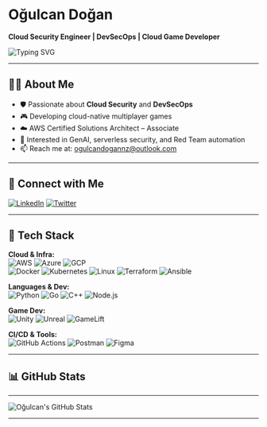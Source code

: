 # Oğulcan Doğan  
**Cloud Security Engineer | DevSecOps | Cloud Game Developer**  

![Typing SVG](https://readme-typing-svg.demolab.com?font=Fira+Code&pause=1000&color=F78C6C&width=435&lines=🚀+Cloud+Security+Enthusiast;🎮+Cloud-Native+Game+Developer;☁️+AWS+Certified+%7C+DevSecOps+Architect)

---

## 👨‍💻 About Me

- 🛡️ Passionate about **Cloud Security** and **DevSecOps**
- 🎮 Developing cloud-native multiplayer games  
- ☁️ AWS Certified Solutions Architect – Associate  
- 🧠 Interested in GenAI, serverless security, and Red Team automation  
- 📫 Reach me at: ogulcandogannz@outlook.com

---

## 🔗 Connect with Me

[![LinkedIn](https://skillicons.dev/icons?i=linkedin)](https://linkedin.com/in/oğulcan-doğan-a8b18420b)
[![Twitter](https://skillicons.dev/icons?i=twitter)](https://twitter.com/0gulcandogan)

---

## 🧰 Tech Stack

**Cloud & Infra:**  
![AWS](https://skillicons.dev/icons?i=aws) ![Azure](https://skillicons.dev/icons?i=azure) ![GCP](https://skillicons.dev/icons?i=gcp)  
![Docker](https://skillicons.dev/icons?i=docker) ![Kubernetes](https://skillicons.dev/icons?i=kubernetes) ![Linux](https://skillicons.dev/icons?i=linux)
![Terraform](https://skillicons.dev/icons?i=terraform) ![Ansible](https://skillicons.dev/icons?i=ansible)

**Languages & Dev:**  
![Python](https://skillicons.dev/icons?i=python) ![Go](https://skillicons.dev/icons?i=go) ![C++](https://skillicons.dev/icons?i=cpp) ![Node.js](https://skillicons.dev/icons?i=nodejs)  

**Game Dev:**  
![Unity](https://skillicons.dev/icons?i=unity) ![Unreal](https://skillicons.dev/icons?i=unreal) ![GameLift](https://upload.wikimedia.org/wikipedia/commons/thumb/0/0e/Amazon_GameLift_logo.svg/1200px-Amazon_GameLift_logo.svg.png)

**CI/CD & Tools:**  
![GitHub Actions](https://skillicons.dev/icons?i=githubactions) ![Postman](https://skillicons.dev/icons?i=postman) ![Figma](https://skillicons.dev/icons?i=figma)

---

## 📊 GitHub Stats
---

![Oğulcan's GitHub Stats](https://github-readme-stats.vercel.app/api?username=0gulcandogan&show_icons=true&theme=tokyonight&hide_border=true)

---
